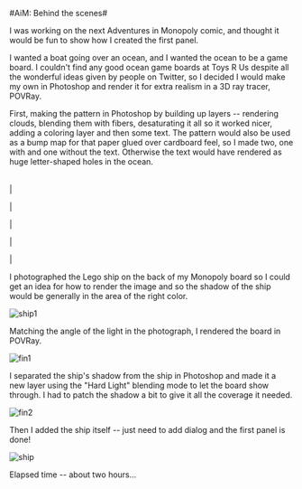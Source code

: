 #AiM: Behind the scenes#

I was working on the next Adventures in Monopoly comic, and thought it would be fun to show how I created the first panel.

I wanted a boat going over an ocean, and I wanted the ocean to be a game board. I couldn't find any good ocean game boards at Toys R Us despite all the wonderful ideas given by people on Twitter, so I decided I would make my own in Photoshop and render it for extra realism in a 3D ray tracer, POVRay.

First, making the pattern in Photoshop by building up layers -- rendering clouds, blending them with fibers, desaturating it all so it worked nicer, adding a coloring layer and then some text. The pattern would also be used as a bump map for that paper glued over cardboard feel, so I made two, one with and one without the text. Otherwise the text would have rendered as huge letter-shaped holes in the ocean.



|  |  |  |  |
| --- | --- | --- | --- |
|
 
 | 

 | 

 | 

 |



I photographed the Lego ship on the back of my Monopoly board so I could get an idea for how to render the image and so the shadow of the ship would be generally in the area of the right color.

![](http://westkarana.com/wp-content/uploads/2009/02/ship1.jpg "ship1")

Matching the angle of the light in the photograph, I rendered the board in POVRay.

![](http://westkarana.com/wp-content/uploads/2009/02/fin1.jpg "fin1")

I separated the ship's shadow from the ship in Photoshop and made it a new layer using the "Hard Light" blending mode to let the board show through. I had to patch the shadow a bit to give it all the coverage it needed.

![](http://westkarana.com/wp-content/uploads/2009/02/fin2.jpg "fin2")

Then I added the ship itself -- just need to add dialog and the first panel is done!

![](http://westkarana.com/wp-content/uploads/2009/02/ship.jpg "ship")

Elapsed time -- about two hours...

